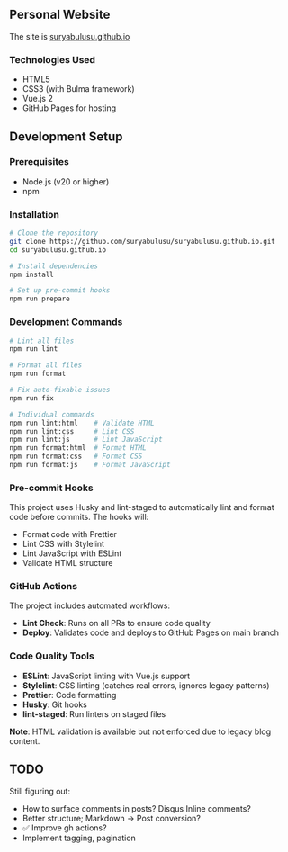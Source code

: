 ## Personal Website

The site is [suryabulusu.github.io](https://suryabulusu.github.io)

### Technologies Used
- HTML5
- CSS3 (with Bulma framework)
- Vue.js 2
- GitHub Pages for hosting

## Development Setup

### Prerequisites
- Node.js (v20 or higher)
- npm

### Installation
```bash
# Clone the repository
git clone https://github.com/suryabulusu/suryabulusu.github.io.git
cd suryabulusu.github.io

# Install dependencies
npm install

# Set up pre-commit hooks
npm run prepare
```

### Development Commands

```bash
# Lint all files
npm run lint

# Format all files
npm run format

# Fix auto-fixable issues
npm run fix

# Individual commands
npm run lint:html    # Validate HTML
npm run lint:css     # Lint CSS
npm run lint:js      # Lint JavaScript
npm run format:html  # Format HTML
npm run format:css   # Format CSS
npm run format:js    # Format JavaScript
```

### Pre-commit Hooks

This project uses Husky and lint-staged to automatically lint and format code before commits. The hooks will:
- Format code with Prettier
- Lint CSS with Stylelint
- Lint JavaScript with ESLint
- Validate HTML structure

### GitHub Actions

The project includes automated workflows:
- **Lint Check**: Runs on all PRs to ensure code quality
- **Deploy**: Validates code and deploys to GitHub Pages on main branch

### Code Quality Tools

- **ESLint**: JavaScript linting with Vue.js support
- **Stylelint**: CSS linting (catches real errors, ignores legacy patterns)
- **Prettier**: Code formatting
- **Husky**: Git hooks
- **lint-staged**: Run linters on staged files

**Note**: HTML validation is available but not enforced due to legacy blog content.

## TODO

Still figuring out:
* How to surface comments in posts? Disqus Inline comments?
* Better structure; Markdown -> Post conversion?
* ✅ Improve gh actions?
* Implement tagging, pagination
